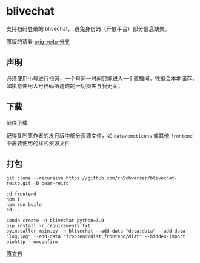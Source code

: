 # blivechat

支持扫码登录的 blivechat， 避免身份码（开放平台）部分信息缺失。

原版的请看 [orig-reito 分支](https://github.com/cnSchwarzer/blivechat-reito/tree/orig-reito) 

## 声明
必须使用小号进行扫码，一个号同一时间只能进入一个直播间。凭据会本地储存，如执意使用大号扫码所造成的一切损失与我无关。

## 下载

[前往下载](https://github.com/cnSchwarzer/blivechat-reito/releases/tag/release)

记得复制原作者的发行版中部分资源文件，如 `data/emoticons` 或其他 `frontend` 中需要使用的样式资源文件

## 打包

```shell
git clone --recursive https://github.com/cnSchwarzer/blivechat-reito.git -b bear-reito

cd frontend
npm i
npm run build
cd ..

conda create -n blivechat python=3.9
pip install -r requirements.txt
pyinstaller main.py -n blivechat --add-data "data;data" --add-data "log;log" --add-data "frontend/dist;frontend/dist" --hidden-import aiohttp --noconfirm
```

[原文档](https://github.com/xfgryujk/blivechat/blob/dev/README.md)
